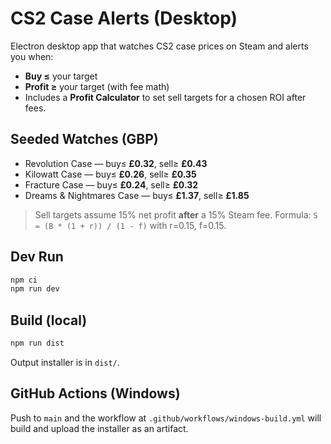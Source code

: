 # CS2 Case Alerts (Desktop)

Electron desktop app that watches CS2 case prices on Steam and alerts you when:
- **Buy ≤** your target
- **Profit ≥** your target (with fee math)
- Includes a **Profit Calculator** to set sell targets for a chosen ROI after fees.

## Seeded Watches (GBP)
- Revolution Case — buy≤ **£0.32**, sell≥ **£0.43**
- Kilowatt Case — buy≤ **£0.26**, sell≥ **£0.35**
- Fracture Case — buy≤ **£0.24**, sell≥ **£0.32**
- Dreams & Nightmares Case — buy≤ **£1.37**, sell≥ **£1.85**

> Sell targets assume 15% net profit **after** a 15% Steam fee. Formula: `S = (B * (1 + r)) / (1 - f)` with r=0.15, f=0.15.

## Dev Run
```bash
npm ci
npm run dev
```

## Build (local)
```bash
npm run dist
```
Output installer is in `dist/`.

## GitHub Actions (Windows)
Push to `main` and the workflow at `.github/workflows/windows-build.yml` will build and upload the installer as an artifact.

